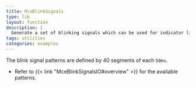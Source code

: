 ```yaml
---
title: MceBlinkSignals
type: lib
layout: function
description: |
  Generate a set of blinking signals which can be used for indicator lights.
tags: utilities
categories: examples
---
```


The blink signal patterns are defined by 40 segments of each `50ms`.

- Refer to {{< link "MceBlinkSignalsIO#overview" >}} for the available patterns.
